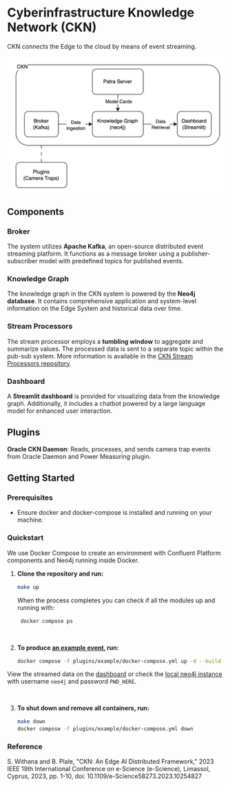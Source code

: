 # Cyberinfrastructure Knowledge Network (CKN)

CKN connects the Edge to the cloud by means of event streaming.

![CKN Design](ckn-design.png)

## Components

### Broker
The system utilizes **Apache Kafka**, an open-source distributed event streaming platform. It functions as a message broker using a publisher-subscriber model with predefined topics for published events. 

### Knowledge Graph
The knowledge graph in the CKN system is powered by the **Neo4j database**. It contains comprehensive application and system-level information on the Edge System and historical data over time.

### Stream Processors
The stream processor employs a **tumbling window** to aggregate and summarize values. The processed data is sent to a separate topic within the pub-sub system. More information is available in the [CKN Stream Processors repository](https://github.com/Data-to-Insight-Center/ckn-stream-processors).

### Dashboard
A **Streamlit dashboard** is provided for visualizing data from the knowledge graph. Additionally, it includes a chatbot powered by a large language model for enhanced user interaction.

## Plugins
**Oracle CKN Daemon**: Reads, processes, and sends camera trap events from Oracle Daemon and Power Measuring plugin.

## Getting Started

### Prerequisites

- Ensure docker and docker-compose is installed and running on your machine.

### Quickstart
We use Docker Compose to create an environment with Confluent Platform components and Neo4j running inside Docker.

1. **Clone the repository and run:**
   ```bash
   make up
   ```
   When the process completes you can check if all the modules up and running with:
   ```bash
    docker compose ps
    ```

<br>

2. **To produce [an example event](examples/event.json), run:**
   ```bash
   docker compose -f plugins/example/docker-compose.yml up -d --build
   ```
  View the streamed data on the [dashboard](http://localhost:8502/Camera_Traps) or check the [local neo4j instance](http://localhost:7474/browser/) with username `neo4j` and password `PWD_HERE`.

<br>

3. **To shut down and remove all containers, run:**
    ```bash
    make down
   docker compose -f plugins/example/docker-compose.yml down
    ```
   
### Reference
S. Withana and B. Plale, "CKN: An Edge AI Distributed Framework," 2023 IEEE 19th International Conference on e-Science (e-Science), Limassol, Cyprus, 2023, pp. 1-10, doi: 10.1109/e-Science58273.2023.10254827